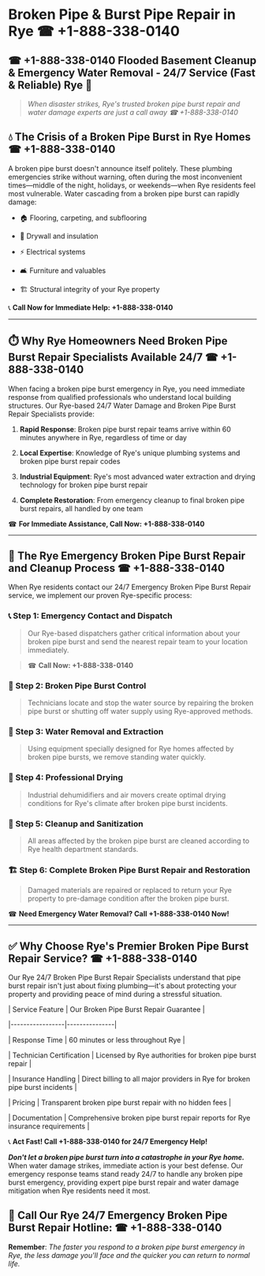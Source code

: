 # Broken Pipe & Burst Pipe Repair in Rye ☎ +1-888-338-0140  
## ☎ +1-888-338-0140 Flooded Basement Cleanup & Emergency Water Removal - 24/7 Service (Fast & Reliable) Rye 🚨  

> *When disaster strikes, Rye's trusted broken pipe burst repair and water damage experts are just a call away ☎ +1-888-338-0140*  

## 💧 The Crisis of a Broken Pipe Burst in Rye Homes ☎ +1-888-338-0140  

A broken pipe burst doesn't announce itself politely. These plumbing emergencies strike without warning, often during the most inconvenient times—middle of the night, holidays, or weekends—when Rye residents feel most vulnerable. Water cascading from a broken pipe burst can rapidly damage:  

* 🏠 Flooring, carpeting, and subflooring  
* 🧱 Drywall and insulation  
* ⚡ Electrical systems  
* 🛋️ Furniture and valuables  
* 🏗️ Structural integrity of your Rye property  

📞 **Call Now for Immediate Help: +1-888-338-0140**  

---  

## ⏱️ Why Rye Homeowners Need Broken Pipe Burst Repair Specialists Available 24/7 ☎ +1-888-338-0140  

When facing a broken pipe burst emergency in Rye, you need immediate response from qualified professionals who understand local building structures. Our Rye-based 24/7 Water Damage and Broken Pipe Burst Repair Specialists provide:  

1. **Rapid Response**: Broken pipe burst repair teams arrive within 60 minutes anywhere in Rye, regardless of time or day  
2. **Local Expertise**: Knowledge of Rye's unique plumbing systems and broken pipe burst repair codes  
3. **Industrial Equipment**: Rye's most advanced water extraction and drying technology for broken pipe burst repair  
4. **Complete Restoration**: From emergency cleanup to final broken pipe burst repairs, all handled by one team  

☎ **For Immediate Assistance, Call Now: +1-888-338-0140**  

---  

## 🔧 The Rye Emergency Broken Pipe Burst Repair and Cleanup Process ☎ +1-888-338-0140  

When Rye residents contact our 24/7 Emergency Broken Pipe Burst Repair service, we implement our proven Rye-specific process:  

### 📞 Step 1: Emergency Contact and Dispatch  
> Our Rye-based dispatchers gather critical information about your broken pipe burst and send the nearest repair team to your location immediately.  
> ☎ **Call Now: +1-888-338-0140**  

### 🚿 Step 2: Broken Pipe Burst Control  
> Technicians locate and stop the water source by repairing the broken pipe burst or shutting off water supply using Rye-approved methods.  

### 🌊 Step 3: Water Removal and Extraction  
> Using equipment specially designed for Rye homes affected by broken pipe bursts, we remove standing water quickly.  

### 💨 Step 4: Professional Drying  
> Industrial dehumidifiers and air movers create optimal drying conditions for Rye's climate after broken pipe burst incidents.  

### 🧼 Step 5: Cleanup and Sanitization  
> All areas affected by the broken pipe burst are cleaned according to Rye health department standards.  

### 🏗️ Step 6: Complete Broken Pipe Burst Repair and Restoration  
> Damaged materials are repaired or replaced to return your Rye property to pre-damage condition after the broken pipe burst.  

☎ **Need Emergency Water Removal? Call +1-888-338-0140 Now!**  

---  

## ✅ Why Choose Rye's Premier Broken Pipe Burst Repair Service? ☎ +1-888-338-0140  

Our Rye 24/7 Broken Pipe Burst Repair Specialists understand that pipe burst repair isn't just about fixing plumbing—it's about protecting your property and providing peace of mind during a stressful situation.  

| Service Feature | Our Broken Pipe Burst Repair Guarantee |  
|-----------------|---------------|  
| Response Time | 60 minutes or less throughout Rye |  
| Technician Certification | Licensed by Rye authorities for broken pipe burst repair |  
| Insurance Handling | Direct billing to all major providers in Rye for broken pipe burst incidents |  
| Pricing | Transparent broken pipe burst repair with no hidden fees |  
| Documentation | Comprehensive broken pipe burst repair reports for Rye insurance requirements |  

📞 **Act Fast! Call +1-888-338-0140 for 24/7 Emergency Help!**  

***Don't let a broken pipe burst turn into a catastrophe in your Rye home.*** When water damage strikes, immediate action is your best defense. Our emergency response teams stand ready 24/7 to handle any broken pipe burst emergency, providing expert pipe burst repair and water damage mitigation when Rye residents need it most.  

## 📱 Call Our Rye 24/7 Emergency Broken Pipe Burst Repair Hotline: ☎ +1-888-338-0140  

**Remember**: *The faster you respond to a broken pipe burst emergency in Rye, the less damage you'll face and the quicker you can return to normal life.*